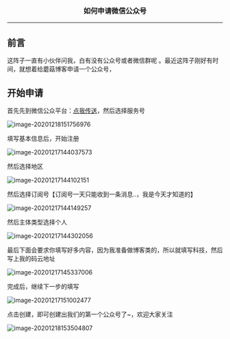 ### <center>如何申请微信公众号
***
## 前言

这阵子一直有小伙伴问我，白有没有公众号或者微信群呢 。最近这阵子刚好有时间，就想着给蘑菇博客申请一个公众号，

## 开始申请

首先先到微信公众平台：[点我传送](https://mp.weixin.qq.com/)，然后选择服务号

![image-20201218151756976](https://cdn.losey.top/blog/image-20201218151756976.png)

填写基本信息后，开始注册

![image-20201217144037573](https://cdn.losey.top/blog/image-20201217144037573.png)

然后选择地区

![image-20201217144102151](https://cdn.losey.top/blog/image-20201217144102151.png)

然后选择订阅号【订阅号一天只能收到一条消息..，我是今天才知道的】

![image-20201217144149257](https://cdn.losey.top/blog/image-20201217144149257.png)

然后主体类型选择个人

![image-20201217144302056](https://cdn.losey.top/blog/image-20201217144302056.png)

最后下面会要求你填写好多内容，因为我准备做博客类的，所以就填写科技，然后写上我的码云地址

![image-20201217145337006](https://cdn.losey.top/blog/image-20201217145337006.png)

完成后，继续下一步的填写

![image-20201217151002477](https://cdn.losey.top/blog/image-20201217151002477.png)

点击创建，即可创建出我们的第一个公众号了~，欢迎大家关注

![image-20201218153504807](https://cdn.losey.top/blog/image-20201218153504807.png)